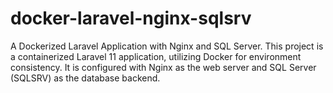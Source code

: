 # docker-laravel-nginx-sqlsrv
A Dockerized Laravel Application with Nginx and SQL Server. This project is a containerized Laravel 11 application, utilizing Docker for environment consistency. It is configured with Nginx as the web server and SQL Server (SQLSRV) as the database backend.
